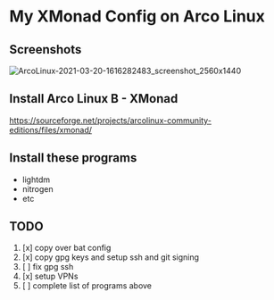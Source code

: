 # My XMonad Config on Arco Linux

## Screenshots

![ArcoLinux-2021-03-20-1616282483_screenshot_2560x1440](https://user-images.githubusercontent.com/396237/111888316-9d2df080-8998-11eb-818d-6dcbe3659b9b.jpg)

## Install Arco Linux B - XMonad
https://sourceforge.net/projects/arcolinux-community-editions/files/xmonad/

## Install these programs

- lightdm
- nitrogen
- etc

## TODO

1. [x] copy over bat config
2. [x] copy gpg keys and setup ssh and git signing
3. [ ] fix gpg ssh
4. [x] setup VPNs
5. [ ] complete list of programs above
